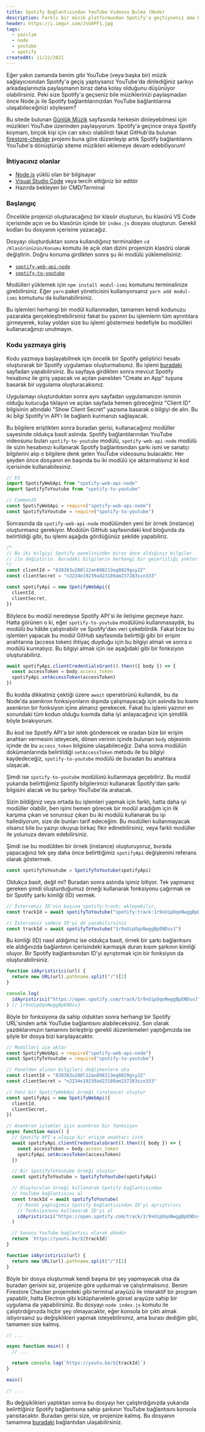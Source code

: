 ```yaml
---
title: Spotify Bağlantısından YouTube Videosu Bulma (Node)
description: Farklı bir müzik platformundan Spotify'a geçtiyseniz ama bir nedenden ötürü hâlâ öncesinde yapabildiğiniz gibi müziklerin YouTube bağlantılarına ulaşmak istiyorsanız, bu işlemi Node.js ile otomatikleştirebilirsiniz!
header: https://i.imgur.com/JsG6PF1.jpg
tags:
  - yazılım
  - node
  - youtube
  - spotify
createdAt: 11/22/2021
---
```


Eğer yakın zamanda benim gibi YouTube (veya başka bir) müzik sağlayıcısından Spotify'a geçiş yaptıysanız YouTube'da dinlediğiniz şarkıyı arkadaşlarınızla paylaşmanın biraz daha kolay olduğunu düşünüyor olabilirsiniz. Peki size Spotify'a geçseniz bile müziklerinizi paylaşmadan önce Node.js ile Spotify bağlantılarınızdan YouTube bağlantılarına ulaşabileceğinizi söylesem?

<blog-notification title="Ben nerede ihtiyaç duyuyorum?">

Bu sitede bulunan [Günlük Müzik](https://eggsy.xyz/daily) sayfasında herkesin dinleyebilmesi için müzikleri YouTube üzerinden paylaşıyorum. Spotify'a geçince oraya Spotify koymam, birçok kişi için can sıkıcı olabilirdi fakat GitHub'da bulunan [firestore-checker](https://github.com/eggsy/firestore-checker) projemi buna göre düzenleyip artık Spotify bağlantılarını YouTube'a dönüştürüp siteme müzikleri eklemeye devam edebiliyorum!

</blog-notification>

### İhtiyacınız olanlar

- [Node.js](https://nodejs.org) yüklü olan bir bilgisayar
- [Visual Studio Code](https://code.visualstudio.com/) veya tercih ettiğiniz bir editör
- Hazırda bekleyen bir CMD/Terminal

### Başlangıç

Öncelikle projenizi oluşturacağınız bir klasör oluşturun, bu klasörü VS Code içerisinde açın ve bu klasörün içinde bir `index.js` dosyası oluşturun. Gerekli kodları bu dosyanın içerisine yazacağız.

<smart-image src="https://i.imgur.com/8x5B3Sr.png"></smart-image>

Dosyayı oluşturduktan sonra kullandığınız terminalden `cd /Klasörünüzün/Konumu` komutu ile açık olan dizini projenizin klasörü olarak değiştirin. Doğru konuma girdikten sonra şu iki modülü yüklemelisiniz:

- [`spotify-web-api-node`](https://github.com/thelinmichael/spotify-web-api-node)
- [`spotify-to-youtube`](https://github.com/valeriangalliat/spotify-to-youtube)

Modülleri yüklemek için `npm install modul-ismi` komutunu terminalinize girebilirsiniz. Eğer `yarn` paket yöneticisini kullanıyorsanız `yarn add modul-ismi` komutunu da kullanabilirsiniz.

<blog-notification type="warning">

Bu işlemleri herhangi bir modül kullanmadan, tamamen kendi kodunuzu yazarakta gerçekleştirebilirsiniz fakat bu yazının bu işlemlerin tüm ayrıntılara girmeyerek, kolay yoldan size bu işlemi göstermesi hedefiyle bu modülleri kullanacağınızı unutmayın.

</blog-notification>

### Kodu yazmaya giriş

Kodu yazmaya başlayabilmek için öncelik bir Spotify geliştirici hesabı oluşturarak bir Spotify uygulaması oluşturmalısınız. Bu işlemi [buradaki](https://developer.spotify.com/dashboard/) sayfadan yapabilirsiniz. Bu sayfaya girdikten sonra mevcut Spotify hesabınız ile giriş yapacak ve açılan panelden "Create an App" tuşuna basarak bir uygulama oluşturacaksınız.

Uygulamayı oluşturduktan sonra aynı sayfadan uygulamanızın isminin olduğu kutucuğa tıklayın ve açılan sayfada hemen göreceğiniz "Client ID" bilgisinin altındaki "Show Client Secret" yazısına basarak o bilgiyi de alın. Bu iki bilgi Spotify'ın API'ı ile bağlantı kurmanızı sağlayacak.

<smart-image src="https://i.imgur.com/Fg2HcNp.png"></smart-image>

Bu bilgilere eriştikten sonra buradan gerisi, kullanacağınız modüller sayesinde oldukça basit aslında. Spotify bağlantılarından YouTube videosunu bulan `spotify-to-youtube` modülü, `spotify-web-api-node` modülü ile sizin hesabınızı kullanarak Spotify bağlantısından şarkı ismi ve sanatçı bilgilerini alıp o bilgilere denk gelen YouTube videosunu bulacaktır. Her şeyden önce dosyanın en başında bu iki modülü içe aktarmalısınız ki kod içerisinde kullanabilesiniz.

```js [index.js]
// ES
import SpotifyWebApi from "spotify-web-api-node"
import SpotifyToYoutube from "spotify-to-youtube"

// CommonJS
const SpotifyWebApi = require("spotify-web-api-node")
const SpotifyToYoutube = require("spotify-to-youtube")
```

Sonrasında da `spotify-web-api-node` modülünden yeni bir örnek (instance) oluşturmanız gerekiyor. Modülün GitHub sayfasındaki kod bloğunda da belirtildiği gibi, bu işlemi aşağıda gördüğünüz şekilde yapabiliriz.

```js [index.js]
/*
// Bu iki bilgiyi Spotify panelinizden biraz önce aldığınız bilgiler
// ile değiştirin. Buradaki bilgilerin herhangi bir geçerliliği yoktur.
*/
const clientId = "838383u288l12an898213eg8829gsy22"
const clientSecret = "n2234e19239ad23189am237283sın333"

const spotifyApi = new SpotifyWebApi({
  clientId,
  clientSecret,
})
```

Böylece bu modül neredeyse Spotify API'si ile iletişime geçmeye hazır. Hatta görünen o ki, eğer `spotify-to-youtube` modülünü kullanmasaydık, bu modülü bu hâlde çalıştırabilir ve Spotify'dan veri çekebilirdik. Fakat bize bu işlemleri yapacak bu modül GitHub sayfasında belirttiği gibi bir erişim anahtarına (access token) ihtiyaç duyduğu için bu bilgiyi almalı ve sonra o modülü kurmalıyız. Bu bilgiyi almak için ise aşağıdaki gibi bir fonksiyon oluşturabiliriz.

```js [index.js]
await spotifyApi.clientCredentialsGrant().then(({ body }) => {
  const accessToken = body.access_token
  spotifyApi.setAccessToken(accessToken)
})
```

Bu kodda dikkatiniz çektiği üzere `await` operatörünü kullandık, bu da Node'da asenkron fonksiyonların dışında çalışmayacağı için aslında bu kısmı asenkron bir fonksiyon içine almanız gerekecek. Fakat bu işlemi yazının en sonundaki tüm kodun olduğu kısımda daha iyi anlayacağınız için şimdilik böyle bırakıyorum.

Bu kod ise Spotify API'a bir istek gönderecek ve oradan bize bir erişim anahtarı vermesini isteyecek, dönen verinin içinde bulunan `body` objesinin içinde de bu `access_token` bilgisine ulaşabileceğiz. Daha sonra modülün dokümanlarında belirtildiği `setAccessToken` metodu ile bu bilgiyi kaydedeceğiz, `spotify-to-youtube` modülü de buradan bu anahtara ulaşacak.

Şimdi ise `spotify-to-youtube` modülünü kullanmaya geçebiliriz. Bu modül yukarıda belirttiğimiz Spotify bilgilerimizi kullanarak Spotify'dan şarkı bilgisini alacak ve bu şarkıyı YouTube'da aratacak.

<blog-notification type="warning">

Sizin bildiğiniz veya ortada bu işlemleri yapmak için farklı, hatta daha iyi modüller olabilir, ben işimi hemen görecek bir modül aradığım için ilk karşıma çıkan ve sorunsuz çıkan bu iki modülü kullanarak bu işi hallediyorum, size de bunları tarif edeceğim. Bu modülleri kullanmayacak olsanız bile bu yazıyı okuyup birkaç fikir edinebilirsiniz, veya farklı modüller ile yolunuza devam edebilirsiniz.

</blog-notification>

Şimdi ise bu modülden bir örnek (instance) oluşturuyoruz, burada yapacağınız tek şey daha önce belirttiğimiz `spotifyApi` değişkenini referans olarak göstermek.

```js [index.js]
const spotifyToYoutube = SpotifyToYoutube(spotifyApi)
```

Oldukça basit, değil mi? Buradan sonra aslında işimiz bitiyor. Tek yapmanız gereken şimdi oluşturduğumuz örneği kullanarak fonksiyonu çağırmak ve bir Spotify şarkı kimliği (ID) vermek.

```js [index.js]
// İsterseniz ID'nin başına spotify:track: ekleyebilir,
const trackId = await spotifyToYoutube("spotify:track:1r9xUipOqoNwggBpENDsvJ")

// İsterseniz sadece ID'yi de yazabilirsiniz
const trackId = await spotifyToYoutube("1r9xUipOqoNwggBpENDsvJ")
```

Bu kimliği (ID) nasıl aldığımız ise oldukça basit, örnek bir şarkı bağlantısını ele aldığınızda bağlantının içerisindeki karmaşık duran kısım şarkının kimliği oluyor. Bir Spotify bağlantısından ID'yi ayrıştırmak için bir fonksiyon da oluşturabilirsiniz.

```js [index.js]
function idAyristirici(url) {
  return new URL(url).pathname.split("/")[2]
}

console.log(
  idAyristirici("https://open.spotify.com/track/1r9xUipOqoNwggBpENDsvJ")
) // 1r9xUipOqoNwggBpENDsvJ
```

Böyle bir fonksiyona da sahip olduktan sonra herhangi bir Spotify URL'sinden artık YouTube bağlantısını alabileceksiniz. Son olarak yazdıklarımızın tamamını birleştirip gerekli düzenlemeleri yaptığımızda ise şöyle bir dosya bizi karşılayacaktır.

```js [index.js]
// Modülleri içe aktar
const SpotifyWebApi = require("spotify-web-api-node")
const SpotifyToYoutube = require("spotify-to-youtube")

// Panelden alınan bilgileri değişkenlere ata
const clientId = "838383u288l12an898213eg8829gsy22"
const clientSecret = "n2234e19239ad23189am237283sın333"

// Yeni bir SpotifyWebApi örneği (instance) oluştur
const spotifyApi = new SpotifyWebApi({
  clientId,
  clientSecret,
})

// Asenkron işlemler için asenkron bir fonksiyon
async function main() {
  // Spotify API'a ulaşıp bir erişim anahtarı iste
  await spotifyApi.clientCredentialsGrant().then(({ body }) => {
    const accessToken = body.access_token
    spotifyApi.setAccessToken(accessToken)
  })

  // Bir SpotifyToYoutube örneği oluştur
  const spotifyToYoutube = SpotifyToYoutube(spotifyApi)

  // Oluşturulan örneği kullanarak Spotify bağlantısından
  // YouTube bağlantısını al
  const trackId = await spotifyToYoutube(
    // Kendi yaptığımız Spotify bağlantısından ID'yi ayrıştırıcı
    // fonksiyonunu kullanarak ID'yi al
    idAyristirici("https://open.spotify.com/track/1r9xUipOqoNwggBpENDsvJ")
  )

  // Sonucu YouTube bağlantısı olarak döndür
  return `https://youtu.be/${trackId}`
}

function idAyristirici(url) {
  return new URL(url).pathname.split("/")[2]
}
```

Böyle bir dosya oluşturmak kendi başına bir şey yapmayacak olsa da buradan gerisini siz, projenize göre uydurmalı ve çalıştırmalısınız. Benim Firestore Checker projemdeki gibi terminal arayüzü ile interaktif bir program yapabilir, hatta Electron gibi kütüphanelerle görsel arayüze sahip bir uygulama da yapabilirsiniz. Bu dosyayı `node index.js` komutu ile çalıştırdığınızda hiçbir şey olmayacaktır, eğer konsola bir çıktı almak istiyorsanız şu değişiklikleri yapmak isteyebilirsiniz, ama burası dediğim gibi, tamamen size kalmış.

```js [index.js]
// ...

async function main() {
  // ...

  return console.log(`https://youtu.be/${trackId}`)
}

main()

// ...
```

Bu değişiklikleri yaptıktan sonra bu dosyayı her çalıştırdığınızda yukarıda belirttiğiniz Spotify bağlantısına sahip şarkının YouTube bağlantısını konsola yansıtacaktır. Buradan gerisi size, ve projenize kalmış. Bu dosyanın tamamına [buradaki](https://github.com/eggsy/examples/tree/main/blog/spotify-baglantisindan-youtube-videosu-bulma) bağlantıdan ulaşabilirsiniz.
